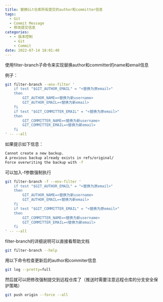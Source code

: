 ```yaml
---
title: 替换Git仓库所有提交的author和committer信息
tags:
  - Git
  - Commit Message
  - 修改提交信息
categories:
  - - 版本控制
    - Git
    - Commit
date: 2022-07-14 18:01:40
---
```



使用filter-branch子命令来实现替换author和committer的name和email信息

例子：

```bash
git filter-branch --env-filter '
	if test "$GIT_AUTHOR_EMAIL" = "<替换为原email>"
	then
        GIT_AUTHOR_NAME=<替换为新username>
		GIT_AUTHOR_EMAIL=<替换为新email>
	fi
	if test "$GIT_COMMITTER_EMAIL" = "<替换为原email>"
	then
        GIT_COMMITTER_NAME=<替换为新username>
		GIT_COMMITTER_EMAIL=<替换为新email>
	fi
' -- --all
```

如果提示如下信息：

```bash
Cannot create a new backup.
A previous backup already exists in refs/original/
Force overwriting the backup with -f
```

可以加入-f参数强制执行

```bash
git filter-branch -f --env-filter '
	if test "$GIT_AUTHOR_EMAIL" = "<替换为原email>"
	then
        GIT_AUTHOR_NAME=<替换为新username>
		GIT_AUTHOR_EMAIL=<替换为新email>
	fi
	if test "$GIT_COMMITTER_EMAIL" = "<替换为原email>"
	then
        GIT_COMMITTER_NAME=<替换为新username>
		GIT_COMMITTER_EMAIL=<替换为新email>
	fi
' -- --all
```

filter-branch的详细说明可以直接看帮助文档

```bash
git filter-branch --help
```

用以下命令检查更新后的author和commiter信息

```bash
git log --pretty=full
```

然后就可以把修改强制提交到远程仓库了（推送时需要注意远程仓库的分支安全保护策略）

```bash
git push origin --force --all
```

